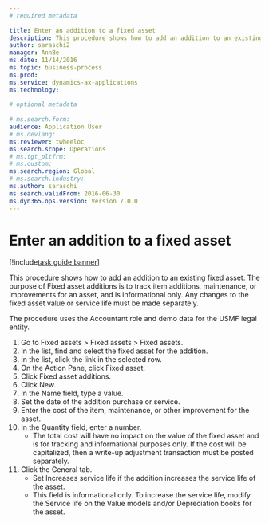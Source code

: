 ```yaml
--- 
# required metadata 
 
title: Enter an addition to a fixed asset
description: This procedure shows how to add an addition to an existing fixed asset. 
author: saraschi2
manager: AnnBe 
ms.date: 11/14/2016
ms.topic: business-process 
ms.prod:  
ms.service: dynamics-ax-applications 
ms.technology:  
 
# optional metadata 
 
# ms.search.form:   
audience: Application User 
# ms.devlang:  
ms.reviewer: twheeloc
ms.search.scope: Operations 
# ms.tgt_pltfrm:  
# ms.custom:  
ms.search.region: Global
# ms.search.industry: 
ms.author: saraschi
ms.search.validFrom: 2016-06-30 
ms.dyn365.ops.version: Version 7.0.0 
---
```

# Enter an addition to a fixed asset

[!include[task guide banner](../../includes/task-guide-banner.md)]

This procedure shows how to add an addition to an existing fixed asset. The purpose of Fixed asset additions is to track item additions, maintenance, or improvements for an asset, and is informational only. Any changes to the fixed asset value or service life must be made separately.   

The procedure uses the Accountant role and demo data for the USMF legal entity.

1. Go to Fixed assets > Fixed assets > Fixed assets.
2. In the list, find and select the fixed asset for the addition.
3. In the list, click the link in the selected row.
4. On the Action Pane, click Fixed asset.
5. Click Fixed asset additions.
6. Click New.
7. In the Name field, type a value.
8. Set the date of the addition purchase or service.
9. Enter the cost of the item, maintenance, or other improvement for the asset.
10. In the Quantity field, enter a number.
    * The total cost will have no impact on the value of the fixed asset and is for tracking and informational purposes only. If the cost will be capitalized, then a write-up adjustment transaction must be posted separately.  
11. Click the General tab.
    * Set Increases service life if the addition increases the service life of the asset.  
    * This field is informational only. To increase the service life, modify the Service life on the Value models and/or Depreciation books for the asset.  

